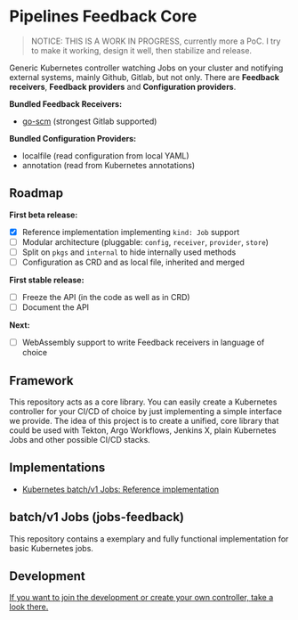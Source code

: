Pipelines Feedback Core
=======================

> NOTICE: THIS IS A WORK IN PROGRESS, currently more a PoC. I try to make it working, design it well, then stabilize and release.

Generic Kubernetes controller watching Jobs on your cluster and notifying external systems, mainly Github, Gitlab, but not only.
There are **Feedback receivers**, **Feedback providers** and **Configuration providers**.

**Bundled Feedback Receivers:**
- [go-scm](https://github.com/jenkins-x/go-scm) (strongest Gitlab supported)

**Bundled Configuration Providers:**
- localfile (read configuration from local YAML)
- annotation (read from Kubernetes annotations)

Roadmap
-------

**First beta release:**
- [x] Reference implementation implementing `kind: Job` support
- [ ] Modular architecture (pluggable: `config`, `receiver`, `provider`, `store`)
- [ ] Split on `pkgs` and `internal` to hide internally used methods
- [ ] Configuration as CRD and as local file, inherited and merged

**First stable release:**
- [ ] Freeze the API (in the code as well as in CRD)
- [ ] Document the API

**Next:**
- [ ] WebAssembly support to write Feedback receivers in language of choice

Framework
---------

This repository acts as a core library. You can easily create a Kubernetes controller for your CI/CD of choice by just implementing a simple interface we provide.
The idea of this project is to create a unified, core library that could be used with Tekton, Argo Workflows, Jenkins X, plain Kubernetes Jobs and other possible CI/CD stacks.

Implementations
---------------

- [Kubernetes batch/v1 Jobs: Reference implementation](./pkgs/implementation)

batch/v1 Jobs (jobs-feedback)
-----------------------------

This repository contains a exemplary and fully functional implementation for basic Kubernetes jobs.

Development
-----------

[If you want to join the development or create your own controller, take a look there.](./DEVELOPMENT.md)
